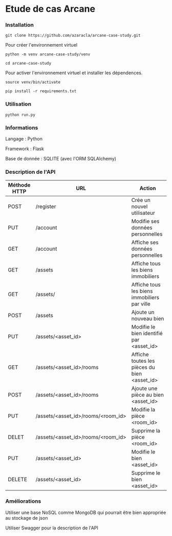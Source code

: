# Etude de cas Arcane

### Installation

```
git clone https://github.com/azaracla/arcane-case-study.git
```
Pour créer l'environnement virtuel
```
python -m venv arcane-case-study/venv

cd arcane-case-study
```

Pour activer l'environnement virtuel et installer les dépendences.
```
source venv/bin/activate

pip install -r requirements.txt
```

### Utilisation
```
python run.py
```

### Informations

<p>Langage : Python</p>
<p>Framework : Flask</p>
<p>Base de donnée : SQLITE (avec l'ORM SQLAlchemy)</p>

### Description de l'API


| Méthode HTTP | URL                                | Action                                       |
|--------------|------------------------------------|----------------------------------------------|
| POST         | /register                          | Crée un nouvel utilisateur                   |
| PUT          | /account                           | Modifie ses données personnelles             |
| GET          | /account                           | Affiche ses données personnelles             |
| GET          | /assets                            | Affiche tous les biens immobiliers           |
| GET          | /assets/<ville>                    | Affiche tous les biens immobiliers par ville |
| POST         | /assets                            | Ajoute un nouveau bien                       |
| PUT          | /assets/<asset_id>                 | Modifie le bien identifié par <asset_id>     |
| GET          | /assets/<asset_id>/rooms           | Affiche toutes les pièces du bien <asset_id> |
| POST         | /assets/<asset_id>/rooms           | Ajoute une pièce au bien <asset_id>          |
| PUT          | /assets/<asset_id>/rooms/<room_id> | Modifie la pièce <room_id>                   |
| DELET        | /assets/<asset_id>/rooms/<room_id> | Supprime la pièce <room_id>                  |
| PUT          | /assets/<asset_id>                 | Modifie le bien <asset_id>                   |
| DELETE       | /assets/<asset_id>                 | Supprime le bien <asset_id>                  |

### Améliorations 

<p>Utiliser une base NoSQL comme MongoDB qui pourrait être bien appropriée au stockage de json </p>
<p>Utiliser Swagger pour la description de l'API</p>
